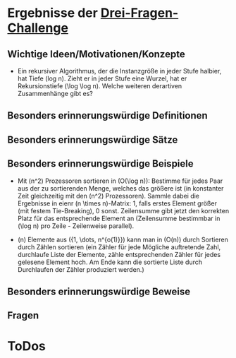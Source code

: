 ﻿<h1>Ergebnisse der <a href="http://math.stanford.edu/~vakil/threethings.html">Drei-Fragen-Challenge</a></h1>

<h2>Wichtige Ideen/Motivationen/Konzepte</h2>
	
* Ein rekursiver Algorithmus, der die Instanzgröße in jeder Stufe halbier, hat Tiefe \(log n\). Zieht er in jeder Stufe eine Wurzel, hat er Rekursionstiefe \(\log \log n\). Welche weiteren derartiven Zusammenhänge gibt es?

<h2>Besonders erinnerungswürdige Definitionen</h2>


<h2>Besonders erinnerungswürdige Sätze</h2>


<h2>Besonders erinnerungswürdige Beispiele</h2>

* Mit \(n^2\) Prozessoren sortieren in \(O(\log n)\): Bestimme für jedes Paar aus der zu sortierenden Menge, welches das größere ist (in konstanter Zeit gleichzeitig mit den \(n^2\) Prozessoren). Sammle dabei die Ergebnisse in eienr \(n \times n\)-Matrix: 1, falls erstes Element größer (mit festem Tie-Breaking), 0 sonst. Zeilensumme gibt jetzt den korrekten Platz für das entsprechende Element an (Zeilensumme bestimmbar in \(\log n\) pro Zeile - Zeilenweise parallel).

* \(n\) Elemente aus \(\{1, \dots, n^{o(1)}\}\) kann man in \(O(n)\) durch Sortieren durch Zählen sortieren (ein Zähler für jede  Mögliche auftretende Zahl, durchlaufe Liste der Elemente, zähle entsprechenden Zähler für jedes gelesene Element hoch. Am Ende kann die sortierte Liste durch Durchlaufen der Zähler produziert werden.)


<h2>Besonders erinnerungswürdige Beweise</h2>


<h2>Fragen</h2>


<h1>ToDos</h1>


